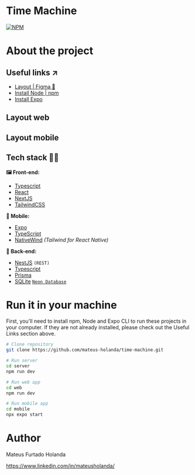 # Time Machine
[![NPM](https://img.shields.io/l/react)](https://github.com/mateus-holanda/time-machine/blob/master/LICENSE)

# About the project


## Useful links ↗

- [Layout | Figma 🎨](https://www.figma.com/file/KO52TD7MrBUxieuFwZOFok/Time-Machine-%E2%80%A2-Ignite?type=design&node-id=205%3A3&t=HZjOEHhCZYq5klUz-1)
- [Install Node | npm]()
- [Install Expo]()


## Layout web

## Layout mobile

## Tech stack 🧑‍💻

**🖼️ Front-end:**

- [Typescript](https://github.com/microsoft/TypeScript)
- [React]()
- [NextJS]()
- [TailwindCSS]()

**📱 Mobile:**

- [Expo](https://github.com/expo/expo)
- [TypeScript](https://github.com/microsoft/TypeScript)
- [NativeWind](https://github.com/marklawlor/nativewind) _(Tailwind for React Native)_

**🕋 Back-end:**

- [NestJS](https://github.com/nestjs/nest) `(REST)`
- [Typescript](https://github.com/microsoft/TypeScript)
- [Prisma](https://github.com/prisma/prisma) 
- [SQLite]() [`Neon Database`](http://neon.tech/)

# Run it in your machine

First, you'll need to install npm, Node and Expo CLI to run these projects in your computer. If they are not already installed, please check out the Useful Links section above.

```bash
# Clone repository
git clone https://github.com/mateus-holanda/time-machine.git

# Run server
cd server
npm run dev

# Run web app
cd web
npm run dev

# Run mobile app
cd mobile
npx expo start
```

# Author

Mateus Furtado Holanda

https://www.linkedin.com/in/mateusholanda/